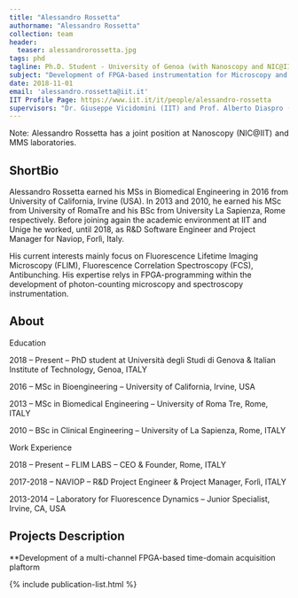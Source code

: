 ```yaml
---
title: "Alessandro Rossetta"
authorname: "Alessandro Rossetta"
collection: team
header:
  teaser: alessandrorossetta.jpg
tags: phd
tagline: Ph.D. Student - University of Genoa (with Nanoscopy and NIC@IIT)
subject: "Development of FPGA-based instrumentation for Microscopy and Spectroscopy Applications"
date: 2018-11-01
email: 'alessandro.rossetta@iit.it'
IIT Profile Page: https://www.iit.it/it/people/alessandro-rossetta
supervisors: "Dr. Giuseppe Vicidomini (IIT) and Prof. Alberto Diaspro (IIT)"
---
```


<p align= "justify">
Note: Alessandro Rossetta has a joint position at Nanoscopy (NIC@IIT) and MMS laboratories.

<h2>ShortBio</h2>
Alessandro Rossetta earned his MSs in Biomedical Engineering in 2016 from University of California, Irvine (USA). In 2013 and 2010, he earned his MSc from University of RomaTre and his BSc from University La Sapienza, Rome respectively. Before joining again the academic environment at IIT and Unige he worked, until 2018, as R&D Software Engineer and Project Manager for Naviop, Forlì, Italy.

His current interests mainly focus on Fluorescence Lifetime Imaging Microscopy (FLIM), Fluorescence Correlation Spectroscopy (FCS), Antibunching. His expertise relys in FPGA-programming within the development of photon-counting microscopy and spectroscopy instrumentation. 

<h2>About</h2>

Education

2018 – Present – PhD student at Università degli Studi di Genova & Italian Institute of Technology, Genoa, ITALY

2016 – MSc in Bioengineering – University of California, Irvine, USA

2013 – MSc in Biomedical Engineering – University of Roma Tre, Rome, ITALY

2010 – BSc in Clinical Engineering – University of La Sapienza, Rome, ITALY

Work Experience

2018 – Present – FLIM LABS – CEO & Founder, Rome, ITALY 

2017-2018 – NAVIOP – R&D Project Engineer & Project Manager, Forlì, ITALY

2013-2014 – Laboratory for Fluorescence Dynamics – Junior Specialist, Irvine, CA, USA  

<h2>Projects Description</h2>
**Development of a multi-channel FPGA-based time-domain acquisition plaftorm 

<!---{% include author-research-themes.html %}--->
<!---{% include team-member-collaborators.html %}--->
{% include publication-list.html %}
